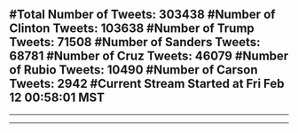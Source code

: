 #Total Number of Tweets: 303438 
#Number of Clinton Tweets: 103638
#Number of Trump Tweets: 71508
#Number of Sanders Tweets: 68781
#Number of Cruz Tweets: 46079
#Number of Rubio Tweets: 10490
#Number of Carson Tweets: 2942
#Current Stream Started at Fri Feb 12 00:58:01 MST
---
---
---
